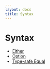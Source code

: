 ```yaml
---
layout: docs
title: Syntax
---
```

# Syntax

* [Either](either)
* [Option](option)
* [Type-safe Equal](type-safe-equal)
